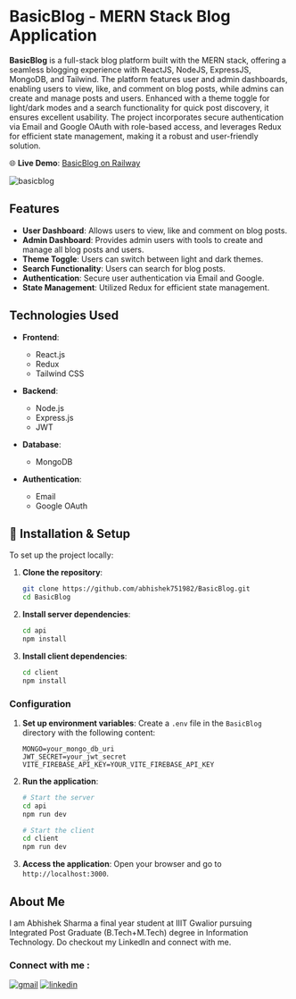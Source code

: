 # BasicBlog - MERN Stack Blog Application

**BasicBlog** is a full-stack blog platform built with the MERN stack, offering a seamless blogging experience with ReactJS, NodeJS, ExpressJS, MongoDB, and Tailwind. The platform features user and admin dashboards, enabling users to view, like, and comment on blog posts, while admins can create and manage posts and users. Enhanced with a theme toggle for light/dark modes and a search functionality for quick post discovery, it ensures excellent usability. The project incorporates secure authentication via Email and Google OAuth with role-based access, and leverages Redux for efficient state management, making it a robust and user-friendly solution.

🌐 **Live Demo**: [BasicBlog on Railway](https://basicblog-x7xi.onrender.com/)

![basicblog](https://github.com/user-attachments/assets/08bf1361-a7ee-4b77-a700-c05f00e101ff)


## Features

- **User Dashboard**: Allows users to view, like and comment on blog posts.
- **Admin Dashboard**: Provides admin users with tools to create and manage all blog posts and users.
- **Theme Toggle**: Users can switch between light and dark themes.
- **Search Functionality**: Users can search for blog posts.
- **Authentication**: Secure user authentication via Email and Google.
- **State Management**: Utilized Redux for efficient state management.

## Technologies Used

- **Frontend**:
  - React.js
  - Redux
  - Tailwind CSS

- **Backend**:
  - Node.js
  - Express.js
  - JWT

- **Database**:
  - MongoDB

- **Authentication**:
  - Email
  - Google OAuth

## 🔧 Installation & Setup

To set up the project locally:

1. **Clone the repository**:
    ```bash
    git clone https://github.com/abhishek751982/BasicBlog.git
    cd BasicBlog
    ```

2. **Install server dependencies**:
    ```bash
    cd api
    npm install
    ```

3. **Install client dependencies**:
    ```bash
    cd client
    npm install
    ```

### Configuration

1. **Set up environment variables**:
   Create a `.env` file in the `BasicBlog` directory with the following content:

    ```env
    MONGO=your_mongo_db_uri
    JWT_SECRET=your_jwt_secret
    VITE_FIREBASE_API_KEY=YOUR_VITE_FIREBASE_API_KEY
    ```

2. **Run the application**:

    ```bash
    # Start the server
    cd api
    npm run dev

    # Start the client
    cd client
    npm run dev
    ```

3. **Access the application**:
   Open your browser and go to `http://localhost:3000`.


## About Me

I am Abhishek Sharma a final year student at IIIT Gwalior pursuing Integrated Post Graduate (B.Tech+M.Tech) degree in Information Technology. Do checkout my LinkedIn and connect with me.

### Connect with me :

[![gmail](https://img.shields.io/badge/Gmail-D14836?style=for-the-badge&logo=gmail&logoColor=white)](mailto:abhishek751982@gmail.com)
[![linkedin](https://img.shields.io/badge/linkedin-0A66C2?style=for-the-badge&logo=linkedin&logoColor=white)](https://www.linkedin.com/in/abhishek-sharma-31b04a213/)



